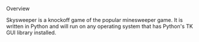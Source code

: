 Overview

Skysweeper is a knockoff game of the popular minesweeper game.  It is written in Python and will run on any operating system that has Python's TK GUI library installed.

